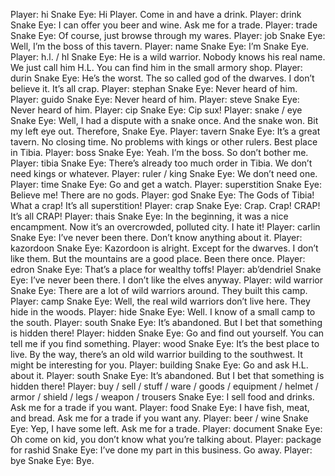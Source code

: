 Player: hi
Snake Eye: Hi Player. Come in and have a drink.
Player: drink
Snake Eye: I can offer you beer and wine. Ask me for a trade.
Player: trade
Snake Eye: Of course, just browse through my wares.
Player: job
Snake Eye: Well, I’m the boss of this tavern.
Player: name
Snake Eye: I’m Snake Eye.
Player: h.l. / hl
Snake Eye: He is a wild warrior. Nobody knows his real name. We just call him H.L. You can find him in the small armory shop.
Player: durin
Snake Eye: He’s the worst. The so called god of the dwarves. I don’t believe it. It’s all crap.
Player: stephan
Snake Eye: Never heard of him.
Player: guido
Snake Eye: Never heard of him.
Player: steve
Snake Eye: Never heard of him.
Player: cip
Snake Eye: Cip sux!
Player: snake / eye
Snake Eye: Well, I had a dispute with a snake once. And the snake won. Bit my left eye out. Therefore, Snake Eye.
Player: tavern
Snake Eye: It’s a great tavern. No closing time. No problems with kings or other rulers. Best place in Tibia.
Player: boss
Snake Eye: Yeah. I’m the boss. So don’t bother me.
Player: tibia
Snake Eye: There’s already too much order in Tibia. We don’t need kings or whatever.
Player: ruler / king
Snake Eye: We don’t need one.
Player: time
Snake Eye: Go and get a watch.
Player: superstition
Snake Eye: Believe me! There are no gods.
Player: god
Snake Eye: The Gods of Tibia! What a crap! It’s all superstition!
Player: crap
Snake Eye: Crap. Crap! CRAP! It’s all CRAP!
Player: thais
Snake Eye: In the beginning, it was a nice encampment. Now it’s an overcrowded, polluted city. I hate it!
Player: carlin
Snake Eye: I’ve never been there. Don’t know anything about it.
Player: kazordoon
Snake Eye: Kazordoon is alright. Except for the dwarves. I don’t like them. But the mountains are a good place. Been there once.
Player: edron
Snake Eye: That’s a place for wealthy toffs!
Player: ab’dendriel
Snake Eye: I’ve never been there. I don’t like the elves anyway.
Player: wild warrior
Snake Eye: There are a lot of wild warriors around. They built this camp.
Player: camp
Snake Eye: Well, the real wild warriors don’t live here. They hide in the woods.
Player: hide
Snake Eye: Well. I know of a small camp to the south.
Player: south
Snake Eye: It’s abandoned. But I bet that something is hidden there!
Player: hidden
Snake Eye: Go and find out yourself. You can tell me if you find something.
Player: wood
Snake Eye: It’s the best place to live. By the way, there’s an old wild warrior building to the southwest. It might be interesting for you.
Player: building
Snake Eye: Go and ask H.L. about it.
Player: south
Snake Eye: It’s abandoned. But I bet that something is hidden there!
Player: buy / sell / stuff / ware / goods / equipment / helmet / armor / shield / legs / weapon / trousers
Snake Eye: I sell food and drinks. Ask me for a trade if you want.
Player: food
Snake Eye: I have fish, meat, and bread. Ask me for a trade if you want any.
Player: beer / wine 
Snake Eye: Yep, I have some left. Ask me for a trade.
Player: document
Snake Eye: Oh come on kid, you don’t know what you’re talking about.
Player: package for rashid
Snake Eye: I’ve done my part in this business. Go away.
Player: bye
Snake Eye: Bye.